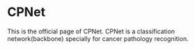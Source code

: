 # CPNet
This is the official page of CPNet. CPNet is a classification network(backbone) specially for cancer pathology recognition.
